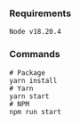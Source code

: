 ### Requirements
```
Node v18.20.4
```

### Commands
```
# Package
yarn install
# Yarn
yarn start
# NPM
npm run start
```
